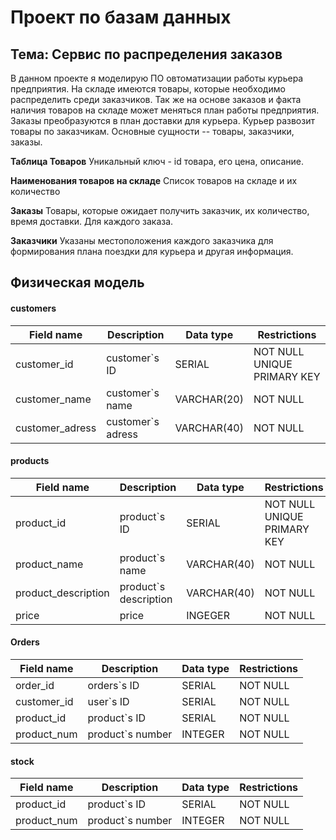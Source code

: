 # Проект по базам данных
## Тема: Сервис по распределения заказов

В данном проекте я моделирую ПО овтоматизации работы курьера предприятия. На складе имеются товары, которые необходимо распределить среди заказчиков. Так же на основе заказов и факта наличия товаров на складе может меняться план работы предприятия. Заказы преобразуются в план доставки для курьера. Курьер развозит товары по заказчикам.
Основные сущности -- товары, заказчики, заказы.

**Таблица Товаров**  Уникальный ключ - id товара, его цена, описание.

**Наименования товаров на складе**  Список товаров на складе и их количество

**Заказы**  Товары, которые ожидает получить заказчик, их количество, время доставки. Для каждого заказа.

**Заказчики**  Указаны местоположения каждого заказчика для формирования плана поездки для курьера и другая информация.

## Физическая модель
#### customers
| Field name | Description | Data type | Restrictions |
|---|---|---|---| 
| customer_id | customer`s ID | SERIAL | NOT NULL UNIQUE PRIMARY KEY |
| customer_name |  customer`s name | VARCHAR(20) | NOT NULL |
| customer_adress | customer`s adress | VARCHAR(40) | NOT NULL |

#### products
| Field name | Description | Data type | Restrictions |
|---|---|---|---| 
| product_id | product`s ID | SERIAL | NOT NULL UNIQUE PRIMARY KEY |
| product_name |  product`s name | VARCHAR(40) | NOT NULL |
| product_description |  product`s description | VARCHAR(40) | NOT NULL |
| price | price | INGEGER | NOT NULL |

#### Orders
| Field name | Description | Data type | Restrictions |
|---|---|---|---| 
| order_id | orders`s ID | SERIAL | NOT NULL |
| customer_id | user`s ID | SERIAL | NOT NULL |
| product_id | product`s ID | SERIAL | NOT NULL |
| product_num | product`s number | INTEGER | NOT NULL |

#### stock
| Field name | Description | Data type | Restrictions |
|---|---|---|---| 
| product_id | product`s ID | SERIAL | NOT NULL |
| product_num | product`s number | INTEGER | NOT NULL |

